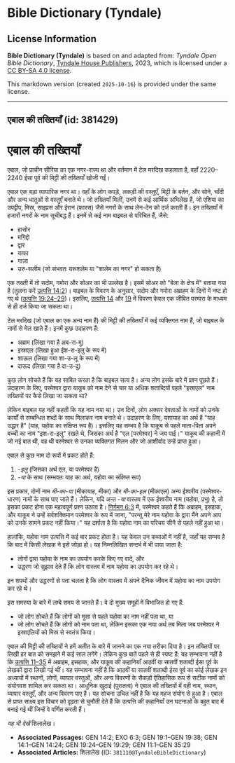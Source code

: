 # Bible Dictionary (Tyndale)

## License Information

**Bible Dictionary (Tyndale)** is based on and adapted from: _Tyndale Open Bible Dictionary_, [Tyndale House Publishers](https://tyndaleopenresources.com/), 2023, which is licensed under a [CC BY-SA 4.0 license](https://creativecommons.org/licenses/by-sa/4.0/legalcode.en).

This markdown version (created `2025-10-16`) is provided under the same license.



--------------------------------

## एबाल की तख्तियाँ (id: 381429)

एबाल की तख्तियाँ
================

एबाल, जो प्राचीन सीरिया का एक नगर\-राज्य था और वर्तमान में टेल मरदिख कहलाता है, वहाँ 2220–2240 ईसा पूर्व की मिट्टी की तख्तियाँ खोजी गईं।

एबाल एक बड़ा व्यापारिक नगर था। वहाँ के लोग कपड़े, लकड़ी की वस्तुएँ, मिट्टी के बर्तन, और सोने, चाँदी और अन्य धातुओं से वस्तुएँ बनाते थे। जो तख्तियाँ मिलीं, उनमें से कई आर्थिक अभिलेख हैं, जो एशिया का उपद्वीप, मिस्र, साइप्रस और ईरान (फारस) जैसे नगरों के साथ लेन\-देन को दर्ज करती हैं। इन तख्तियाँ में हजारों नगरों के नाम सूचीबद्ध हैं। इनमें से कई नाम बाइबल से परिचित हैं, जैसे:

* हासोर
* मगिद्दो
* द्वार
* याफा
* गाज़ा
* उरु\-सलीम (जो संभवतः यरूशलेम या "शालेम का नगर" हो सकता है)

एक तख्ती में तो सदोम, गमोरा और सोअर का भी उल्लेख है। इसमें सोअर को "बेला के क्षेत्र में" बताया गया है (तुलना करें [उत्पत्ति 14:2](https://ref.ly/Gen14:2))। बाइबल के विवरण के अनुसार, सदोम और गमोरा अब्राहम के दिनों में नष्ट हो गए थे ([उत्पत्ति 19:24–29](https://ref.ly/Gen19:24-Gen19:29))। इसलिए, [उत्पत्ति 14](https://ref.ly/Gen14:1-Gen14:24) और [19](https://ref.ly/Gen19:1-Gen19:38) में विवरण केवल एक जीवित परम्परा के माध्यम से ही दर्ज किया जा सकता था।

टेल मरदिख (जो एबाल का एक अन्य नाम हैं) की मिट्टी की तख्तियाँ में कई व्यक्तिगत नाम हैं, जो बाइबल के नामों से मेल खाते हैं। इनमें कुछ उदाहरण हैं:

* अब्राम (लिखा गया है अब\-रा\-मु)
* इस्राएल (लिखा हुआ ईश\-रा\-इलु के रूप में)
* शाऊल (लिखा गया शा\-उ\-लू के रूप में)
* दाऊद (लिखा गया है दा\-उ\-दु)

कुछ लोग सोचते हैं कि यह साबित करता है कि बाइबल सत्य है। अन्य लोग इसके बारे में प्रश्न पूछते हैं। उदाहरण के लिए, परमेश्वर द्वारा याकूब को नाम देने से चार या अधिक शताब्दियों पहले "इस्राएल" नाम तख्तियों पर कैसे लिखा जा सकता था?

लेकिन बाइबल यह नहीं कहती कि यह नाम नया था। उन दिनों, लोग अक्सर देवताओं के नामों को उनके कार्यों से सम्बन्धित शब्दों के साथ मिलाकर नाम बनाते थे। उदाहरण के लिए, यशायाह का अर्थ है "याह उद्धार है" (याह, यहोवा का संक्षिप्त रूप है)। इसलिए यह सम्भव है कि याकूब से पहले माता\-पिता अपने बच्चों का नाम "इश\-रा\-इलु" रखते थे, जिसका अर्थ है "एल \[परमेश्वर] ने जय पाई।" याकूब की कहानी में जो नई बात थी, वह थी परमेश्वर से उनका व्यक्तिगत मिलन और जो आशीर्वाद उन्हें प्राप्त हुआ।

एबाल से कुछ नाम दो रूपों में प्रकट होते हैं:

1. \-*इलु* (जिसका अर्थ एल, या परमेश्वर है)
2. *\-या* के साथ (सम्भवतः याह का अर्थ, यहोवा का संक्षिप्त रूप)

इस प्रकार, दोनों नाम *मी\-का\-या* (मीकायाह, मीका) और *मी\-का\-इल* (मीकाएल) अन्य ईश्वरीय (परमेश्वर\-धारण) नामों के साथ पाए जाते हैं। लेकिन, यदि अन्त *\-या* वास्तव में एक ईश्वरीय नाम (यहोवा, प्रभु) है, तो इसका प्रकट होना एक महत्वपूर्ण प्रश्न उठाता है। [निर्गमन 6:3](https://ref.ly/Exod6:3) में, परमेश्वर कहते हैं कि अब्राहम, इसहाक, और याकूब ने उन्हें सर्वशक्तिमान परमेश्वर के रूप में जाना, "परन्तु मेरे नाम यहोवा के द्वारा मैंने अपने आप को उनके सामने प्रकट नहीं किया।" यह दर्शाता है कि यहोवा नाम का परिचय सीनै से पहले नहीं हुआ था।

हालांकि, यहोवा नाम उत्पत्ति में कई बार प्रकट होता है। यह केवल उन कथाओं में नहीं है, जहाँ यह सम्भव है कि बाद में किसी लेखक ने इसे जोड़ा हो। यह निम्नलिखित सन्दर्भ में भी पाया जाता है:

* लोगों द्वारा यहोवा के नाम का उपयोग करके किए गए वादे, और
* उद्धरण जो सुझाव देते हैं कि लोग वास्तव में नाम यहोवा का उपयोग कर रहे थे।

इन शपथों और उद्धरणों से पता चलता है कि लोग वास्तव में अपने दैनिक जीवन में यहोवा का नाम उपयोग कर रहे थे।

इस समस्या के बारे में लम्बे समय से जानते हैं। वे दो मुख्य समूहों में विभाजित हो गए हैं:

* जो लोग सोचते हैं कि लोगों को मूसा से पहले यहोवा का नाम नहीं पता था, या
* जो लोग सोचते हैं कि लोगों को नाम पता था, लेकिन इसका एक नया अर्थ तब मिला जब परमेश्वर ने इस्राएलियों को मिस्र से स्वतंत्र किया।

एबाल की मिट्टी की तख्तियों ने हमें अतीत के बारे में जानने का एक नया तरीका दिया है। इन तख्तियों पर लिखी हर बात को समझने में कई साल लगेंगे। लेकिन कुछ बातें पहले से ही स्पष्ट हैं: यह सम्भावना नहीं है कि [उत्पत्ति 11–35](https://ref.ly/Gen11:1-Gen35:29) में अब्राहम, इसहाक, और याकूब की कहानियाँ आठवीं या सातवीं शताब्दी ईसा पूर्व के लेखकों द्वारा लिखी गई थीं। यह सम्भावना नहीं है कि आठवीं या सातवीं शताब्दी ईसा पूर्व का कोई लेखक इन अध्यायों में स्थानों, लोगों, व्यापार वस्तुओं, और अन्य विवरणों के सैकड़ों ऐतिहासिक रूप से सटीक नामों को संयोगवश शामिल कर सकता था। आधुनिक खुदाई (पुरातत्व) ने एबाल की तख्तियों में वही नाम, स्थान, व्यापार वस्तुएँ, और अन्य विवरण पाए हैं। यह सोचना उचित नहीं है कि यह महज संयोग से हुआ है। एबाल से प्राप्त साक्ष्य इस विचार को दृढ़ता से चुनौती देते हैं कि उत्पत्ति की कहानियाँ उन घटनाओं के बहुत बाद में बनाई गई थीं जिन्हें वे वर्णित करती हैं।

*यह भी देखें* शिलालेख।

* **Associated Passages:** GEN 14:2; EXO 6:3; GEN 19:1–GEN 19:38; GEN 14:1–GEN 14:24; GEN 19:24–GEN 19:29; GEN 11:1–GEN 35:29
* **Associated Articles:** शिलालेख (ID: `381110@TyndaleBibleDictionary`)


